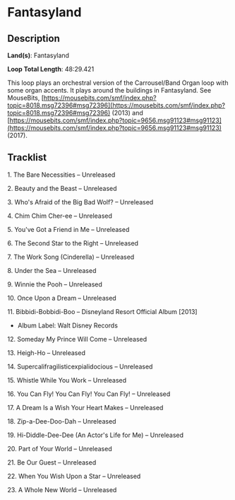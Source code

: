# Fantasyland

## Description

**Land(s)**: Fantasyland

**Loop Total Length**: 48:29.421

This loop plays an orchestral version of the Carrousel/Band Organ loop with some organ accents. It plays around the buildings in Fantasyland. See MouseBits, [https://mousebits.com/smf/index.php?topic=8018.msg72396#msg72396](https://mousebits.com/smf/index.php?topic=8018.msg72396#msg72396) (2013) and [https://mousebits.com/smf/index.php?topic=9656.msg91123#msg91123](https://mousebits.com/smf/index.php?topic=9656.msg91123#msg91123) (2017).

## Tracklist

1\. The Bare Necessities – Unreleased



2\. Beauty and the Beast – Unreleased



3\. Who's Afraid of the Big Bad Wolf? – Unreleased



4\. Chim Chim Cher-ee – Unreleased



5\. You've Got a Friend in Me – Unreleased



6\. The Second Star to the Right – Unreleased



7\. The Work Song (Cinderella) – Unreleased



8\. Under the Sea – Unreleased



9\. Winnie the Pooh – Unreleased



10\. Once Upon a Dream – Unreleased



11\. Bibbidi-Bobbidi-Boo – Disneyland Resort Official Album [2013]

- Album Label: Walt Disney Records

12\. Someday My Prince Will Come – Unreleased



13\. Heigh-Ho – Unreleased



14\. Supercalifragilisticexpialidocious – Unreleased



15\. Whistle While You Work – Unreleased



16\. You Can Fly! You Can Fly! You Can Fly! – Unreleased



17\. A Dream Is a Wish Your Heart Makes – Unreleased



18\. Zip-a-Dee-Doo-Dah – Unreleased



19\. Hi-Diddle-Dee-Dee (An Actor's Life for Me) – Unreleased



20\. Part of Your World – Unreleased



21\. Be Our Guest – Unreleased



22\. When You Wish Upon a Star – Unreleased



23\. A Whole New World – Unreleased



